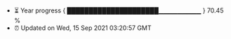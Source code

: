 - ⏳ Year progress { █████████████████████▁▁▁▁▁▁▁▁▁ } 70.45 %
- ⏰ Updated on Wed, 15 Sep 2021 03:20:57 GMT


